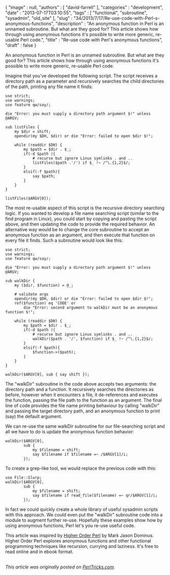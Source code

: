 {
   "image" : null,
   "authors" : [
      "david-farrell"
   ],
   "categories" : "development",
   "date" : "2013-07-17T03:10:55",
   "tags" : [
      "functional",
      "subroutine",
      "sysadmin",
      "old_site"
   ],
   "slug" : "34/2013/7/17/Re-use-code-with-Perl-s-anonymous-functions",
   "description" : "An anonymous function in Perl is an unnamed subroutine. But what are they good for? This article shows how through using anonymous functions it's possible to write more generic, re-usable Perl code.",
   "title" : "Re-use code with Perl's anonymous functions",
   "draft" : false
}


An anonymous function in Perl is an unnamed subroutine. But what are they good for? This article shows how through using anonymous functions it's possible to write more generic, re-usable Perl code.

Imagine that you've developed the following script. The script receives a directory path as a parameter and recursively searches the child directories of the path, printing any file name it finds:

``` prettyprint
use strict;
use warnings;
use feature qw/say/;

die "Error: you must supply a directory path argument $!" unless @ARGV;

sub listFiles {
    my $dir = shift;
    opendir(my $DH, $dir) or die "Error: failed to open $dir $!";

    while (readdir $DH) {
        my $path = $dir . $_;
        if(-d $path ){
            # recurse but ignore Linux symlinks . and ..
            listFiles($path .'/') if $_ !~ /^\.{1,2}$/;
        }
        elsif(-f $path){
            say $path;
        }
    }
}

listFiles($ARGV[0]);
```

The most re-usable aspect of this script is the recursive directory searching logic. If you wanted to develop a file name searching script (similar to the find program in Linux), you could start by copying and pasting the script above, and then updating the code to provide the required behavior. An alternative way would be to change the core subroutine to accept an anonymous function as an argument, and then execute that function on every file it finds. Such a subroutine would look like this:

``` prettyprint
use strict;
use warnings;
use feature qw/say/;

die "Error: you must supply a directory path argument $!" unless @ARGV;

sub walkDir {
    my ($dir, $function) = @_;

    # validate args
    opendir(my $DH, $dir) or die "Error: failed to open $dir $!";
    ref($function) eq 'CODE' or 
        die "Error: second argument to walkDir must be an anonymous function $!";

    while (readdir $DH) {
        my $path = $dir . $_;
        if(-d $path ){ 
            # recurse but ignore Linux symlinks . and ..
            walkDir($path . '/', $function) if $_ !~ /^\.{1,2}$/;
        }
        elsif(-f $path){
            $function->($path);
        }
    }
}

walkDir($ARGV[0], sub { say shift });
```

The "walkDir" subroutine in the code above accepts two arguments: the directory path and a function. It recursively searches the directories as before, however when it encounters a file, it de-references and executes the function, passing the file path to the function as an argument. The final line of code provides the file name printing behaviour by calling "walkDir" and passing the target directory path, and an anonymous function to print (say) the default argument.

We can re-use the same walkDir subroutine for our file-searching script and all we have to do is update the anonymous function behavior:

``` prettyprint
walkDir($ARGV[0], 
        sub { 
            my $filename = shift;
            say $filename if $filename =~ /$ARGV[1]/i;
        });
```

To create a grep-like tool, we would replace the previous code with this:

``` prettyprint
use File::Slurp;
walkDir($ARGV[0],
        sub {
            my $filename = shift;
            say $filename if read_file($filename) =~ qr/$ARGV[1]/i;
        });
```

In fact we could quickly create a whole library of useful sysadmin scripts with this approach. We could even put the "walkDir" subroutine code into a module to augment further re-use. Hopefully these examples show how by using anonymous functions, Perl let's you re-use useful code.

This article was inspired by [Higher Order Perl](http://hop.perl.plover.com/) by Mark Jason Dominus. Higher Order Perl explores anonymous functions and other functional programming techniques like recursion, currying and laziness. It's free to read online and in ebook format.

\
*This article was originally posted on [PerlTricks.com](http://perltricks.com).*
